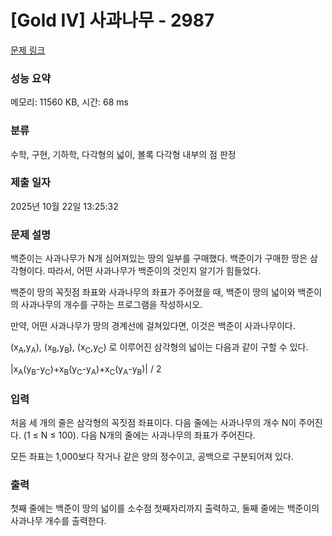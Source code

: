 # [Gold IV] 사과나무 - 2987 

[문제 링크](https://www.acmicpc.net/problem/2987) 

### 성능 요약

메모리: 11560 KB, 시간: 68 ms

### 분류

수학, 구현, 기하학, 다각형의 넓이, 볼록 다각형 내부의 점 판정

### 제출 일자

2025년 10월 22일 13:25:32

### 문제 설명

<p>백준이는 사과나무가 N개 심어져있는 땅의 일부를 구매했다. 백준이가 구매한 땅은 삼각형이다. 따라서, 어떤 사과나무가 백준이의 것인지 알기가 힘들었다.</p>

<p>백준이 땅의 꼭짓점 좌표와 사과나무의 좌표가 주어졌을 때, 백준이 땅의 넓이와 백준이의 사과나무의 개수를 구하는 프로그램을 작성하시오.</p>

<p>만약, 어떤 사과나무가 땅의 경계선에 걸쳐있다면, 이것은 백준이 사과나무이다.</p>

<p>(x<sub>A</sub>,y<sub>A</sub>), (x<sub>B</sub>,y<sub>B</sub>), (x<sub>C</sub>,y<sub>C</sub>) 로 이루어진 삼각형의 넓이는 다음과 같이 구할 수 있다.</p>

<p>|x<sub>A</sub>(y<sub>B</sub>-y<sub>C</sub>)+x<sub>B</sub>(y<sub>C</sub>-y<sub>A</sub>)+x<sub>C</sub>(y<sub>A</sub>-y<sub>B</sub>)| / 2</p>

### 입력 

 <p>처음 세 개의 줄은 삼각형의 꼭짓점 좌표이다. 다음 줄에는 사과나무의 개수 N이 주어진다. (1 ≤ N ≤ 100). 다음 N개의 줄에는 사과나무의 좌표가 주어진다.</p>

<p>모든 좌표는 1,000보다 작거나 같은 양의 정수이고, 공백으로 구분되어져 있다.</p>

### 출력 

 <p>첫째 줄에는 백준이 땅의 넓이를 소수점 첫째자리까지 출력하고, 둘째 줄에는 백준이의 사과나무 개수를 출력한다.</p>

